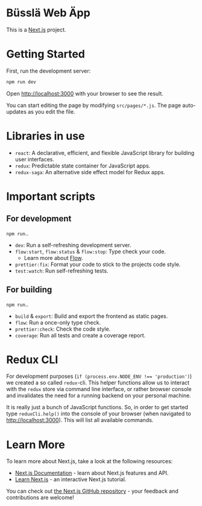 Büsslä Web Äpp
===

This is a [Next.js](https://nextjs.org/) project.

# Getting Started

First, run the development server:

```bash
npm run dev
```

Open [http://localhost:3000](http://localhost:3000) with your browser to see the result.

You can start editing the page by modifying `src/pages/*.js`. The page auto-updates as you edit the file.

# Libraries in use
* `react`: A declarative, efficient, and flexible JavaScript library for building user interfaces.
* `redux`: Predictable state container for JavaScript apps.
* `redux-saga`: An alternative side effect model for Redux apps.

# Important scripts
## For development
`npm run`..
* `dev`: Run a self-refreshing development server.
* `flow:start`, `flow:status` & `flow:stop`: Type check your code.
  * Learn more about [Flow](https://flow.org/).
* `prettier:fix`: Format your code to stick to the projects code style.
* `test:watch`: Run self-refreshing tests.

## For building
`npm run`..
* `build` & `export`: Build and export the frontend as static pages.
* `flow`: Run a once-only type check.
* `prettier:check`: Check the code style.
* `coverage`: Run all tests and create a coverage report.

# Redux CLI
For development purposes (`if (process.env.NODE_ENV !== 'production')`) we created a so called `redux`-cli.
This helper functions allow us to interact with the `redux` store via command line interface, or rather browser console
and invalidates the need for a running backend on your personal machine.

It is really just a bunch of JavaScript functions. So, in order to get started type `reduxCli.help()` into the console
of your browser (when navigated to [http://localhost:3000](http://localhost:3000)). This will list all available
commands.

# Learn More

To learn more about Next.js, take a look at the following resources:

- [Next.js Documentation](https://nextjs.org/docs) - learn about Next.js features and API.
- [Learn Next.js](https://nextjs.org/learn) - an interactive Next.js tutorial.

You can check out [the Next.js GitHub repository](https://github.com/zeit/next.js/) - your feedback and contributions
are welcome!
